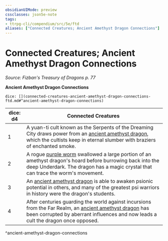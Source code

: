 ```yaml
---
obsidianUIMode: preview
cssclasses: json5e-note
tags:
- ttrpg-cli/compendium/src/5e/ftd
aliases: ["Connected Creatures; Ancient Amethyst Dragon Connections"]
---
```

# Connected Creatures; Ancient Amethyst Dragon Connections
*Source: Fizban's Treasury of Dragons p. 77* 

**Ancient Amethyst Dragon Connections**

`dice: [](connected-creatures-ancient-amethyst-dragon-connections-ftd.md#^ancient-amethyst-dragon-connections)`

| dice: d4 | Connected Creatures |
|----------|---------------------|
| 1 | A yuan-ti cult known as the Serpents of the Dreaming City draws power from an [ancient amethyst dragon](ancient-amethyst-dragon-ftd.md), which the cultists keep in eternal slumber with braziers of enchanted smoke. |
| 2 | A rogue [purple worm](purple-worm.md) swallowed a large portion of an amethyst dragon's hoard before burrowing back into the deep Underdark. The dragon has a magic crystal that can trace the worm's movement. |
| 3 | An [ancient amethyst dragon](ancient-amethyst-dragon-ftd.md) is able to awaken psionic potential in others, and many of the greatest psi warriors in history were the dragon's students. |
| 4 | After centuries guarding the world against incursions from the Far Realm, an [ancient amethyst dragon](ancient-amethyst-dragon-ftd.md) has been corrupted by aberrant influences and now leads a cult the dragon once opposed. |
^ancient-amethyst-dragon-connections